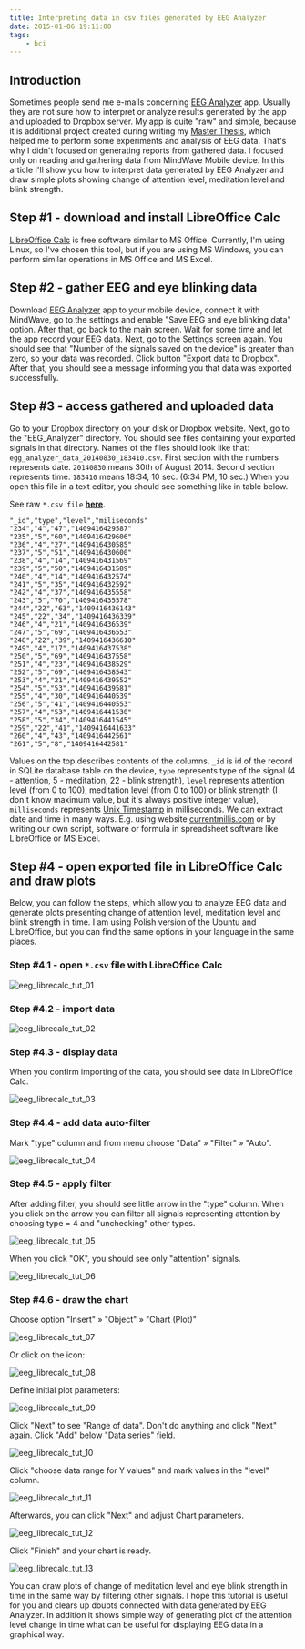 ```yaml
---
title: Interpreting data in csv files generated by EEG Analyzer
date: 2015-01-06 19:11:00
tags:
	- bci
---
```


Introduction
------------

Sometimes people send me e-mails concerning [EEG Analyzer](https://play.google.com/store/apps/details?id=com.pwittchen.eeganalyzer) app. Usually they are not sure how to interpret or analyze results generated by the app and uploaded to Dropbox server. My app is quite "raw" and simple, because it is additional project created during writing my [Master Thesis](/tags/polsl), which helped me to perform some experiments and analysis of EEG data. That's why I didn't focused on generating reports from gathered data. I focused only on reading and gathering data from MindWave Mobile device. In this article I'll show you how to interpret data generated by EEG Analyzer and draw simple plots showing change of attention level, meditation level and blink strength.

Step #1 - download and install LibreOffice Calc
-----------------------------------------------

[LibreOffice Calc](http://www.libreoffice.org/discover/calc/) is free software similar to MS Office. Currently, I'm using Linux, so I've chosen this tool, but if you are using MS Windows, you can perform similar operations in MS Office and MS Excel.

Step #2 - gather EEG and eye blinking data
------------------------------------------

Download [EEG Analyzer](https://play.google.com/store/apps/details?id=com.pwittchen.eeganalyzer) app to your mobile device, connect it with MindWave, go to the settings and enable "Save EEG and eye blinking data" option. After that, go back to the main screen. Wait for some time and let the app record your EEG data. Next, go to the Settings screen again. You should see that "Number of the signals saved on the device" is greater than zero, so your data was recorded. Click button "Export data to Dropbox". After that, you should see a message informing you that data was exported successfully.

Step #3 - access gathered and uploaded data
-------------------------------------------

Go to your Dropbox directory on your disk or Dropbox website. Next, go to the "EEG_Analyzer" directory. You should see files containing your exported signals in that directory. Names of the files should look like that: `egg_analyzer_data_20140830_183410.csv`. First section with the numbers represents date. `20140830` means 30th of August 2014. Second section represents time. `183410` means 18:34, 10 sec. (6:34 PM, 10 sec.) When you open this file in a text editor, you should see something like in table below. 

See raw `*.csv file` [**here**](https://gist.githubusercontent.com/pwittchen/3b2b2aa9c95b844c5779/raw/71667af9a1fd70805479ca8fef56684af283d431/egg_analyzer_data_20140830_183410.csv). 

```csv
"_id","type","level","miliseconds"
"234","4","47","1409416429587"
"235","5","60","1409416429606"
"236","4","27","1409416430585"
"237","5","51","1409416430600"
"238","4","14","1409416431569"
"239","5","50","1409416431589"
"240","4","14","1409416432574"
"241","5","35","1409416432592"
"242","4","37","1409416435558"
"243","5","70","1409416435578"
"244","22","63","1409416436143"
"245","22","34","1409416436339"
"246","4","21","1409416436539"
"247","5","69","1409416436553"
"248","22","39","1409416436610"
"249","4","17","1409416437538"
"250","5","69","1409416437558"
"251","4","23","1409416438529"
"252","5","69","1409416438543"
"253","4","21","1409416439552"
"254","5","53","1409416439581"
"255","4","30","1409416440539"
"256","5","41","1409416440553"
"257","4","53","1409416441530"
"258","5","34","1409416441545"
"259","22","41","1409416441633"
"260","4","43","1409416442561"
"261","5","8","1409416442581"
```

Values on the top describes contents of the columns. `_id` is id of the record in SQLite database table on the device, `type` represents type of the signal (4 - attention, 5 - meditation, 22 - blink strength), `level` represents attention level (from 0 to 100), meditation level (from 0 to 100) or blink strength (I don't know maximum value, but it's always positive integer value), `milliseconds` represents [Unix Timestamp](http://unixtimestamp.50x.eu/about.php) in milliseconds. We can extract date and time in many ways. E.g. using website [currentmillis.com](http://currentmillis.com/) or by writing our own script, software or formula in spreadsheet software like LibreOffice or MS Excel.

Step #4 - open exported file in LibreOffice Calc and draw plots
---------------------------------------------------------------

Below, you can follow the steps, which allow you to analyze EEG data and generate plots presenting change of attention level, meditation level and blink strength in time. I am using Polish version of the Ubuntu and LibreOffice, but you can find the same options in your language in the same places.

### Step #4.1 - open `*.csv` file with LibreOffice Calc

![eeg_librecalc_tut_01](/images/posts/2014/interpreting-data-in-csv-files-generated-by-eeg-analyzer/eeg_librecalc_tut_01.png)

### Step #4.2 - import data

![eeg_librecalc_tut_02](/images/posts/2014/interpreting-data-in-csv-files-generated-by-eeg-analyzer/eeg_librecalc_tut_02.png)

### Step #4.3 - display data

When you confirm importing of the data, you should see data in LibreOffice Calc. 

![eeg_librecalc_tut_03](/images/posts/2014/interpreting-data-in-csv-files-generated-by-eeg-analyzer/eeg_librecalc_tut_03.png)

### Step #4.4 - add data auto-filter

Mark "type" column and from menu choose "Data" » "Filter" » "Auto". 

![eeg_librecalc_tut_04](/images/posts/2014/interpreting-data-in-csv-files-generated-by-eeg-analyzer/eeg_librecalc_tut_04.png)

### Step #4.5 - apply filter

After adding filter, you should see little arrow in the "type" column. When you click on the arrow you can filter all signals representing attention by choosing type = 4 and "unchecking" other types. 

![eeg_librecalc_tut_05](/images/posts/2014/interpreting-data-in-csv-files-generated-by-eeg-analyzer/eeg_librecalc_tut_05.png)

When you click "OK", you should see only "attention" signals. 

![eeg_librecalc_tut_06](/images/posts/2014/interpreting-data-in-csv-files-generated-by-eeg-analyzer/eeg_librecalc_tut_06.png)

### Step #4.6 - draw the chart

Choose option "Insert" » "Object" » "Chart (Plot)" 

![eeg_librecalc_tut_07](/images/posts/2014/interpreting-data-in-csv-files-generated-by-eeg-analyzer/eeg_librecalc_tut_07.png)

Or click on the icon: 

![eeg_librecalc_tut_08](/images/posts/2014/interpreting-data-in-csv-files-generated-by-eeg-analyzer/eeg_librecalc_tut_08.png)

Define initial plot parameters: 

![eeg_librecalc_tut_09](/images/posts/2014/interpreting-data-in-csv-files-generated-by-eeg-analyzer/eeg_librecalc_tut_09.png)

Click "Next" to see "Range of data". Don't do anything and click "Next" again. Click "Add" below "Data series" field. 

![eeg_librecalc_tut_10](/images/posts/2014/interpreting-data-in-csv-files-generated-by-eeg-analyzer/eeg_librecalc_tut_10.png)

Click "choose data range for Y values" and mark values in the "level" column. 

![eeg_librecalc_tut_11](/images/posts/2014/interpreting-data-in-csv-files-generated-by-eeg-analyzer/eeg_librecalc_tut_11.png)

Afterwards, you can click "Next" and adjust Chart parameters. 

![eeg_librecalc_tut_12](/images/posts/2014/interpreting-data-in-csv-files-generated-by-eeg-analyzer/eeg_librecalc_tut_12.png)

Click "Finish" and your chart is ready. 

![eeg_librecalc_tut_13](/images/posts/2014/interpreting-data-in-csv-files-generated-by-eeg-analyzer/eeg_librecalc_tut_13.png)

You can draw plots of change of meditation level and eye blink strength in time in the same way by filtering other signals. I hope this tutorial is useful for you and clears up doubts connected with data generated by EEG Analyzer. In addition it shows simple way of generating plot of the attention level change in time what can be useful for displaying EEG data in a graphical way.
